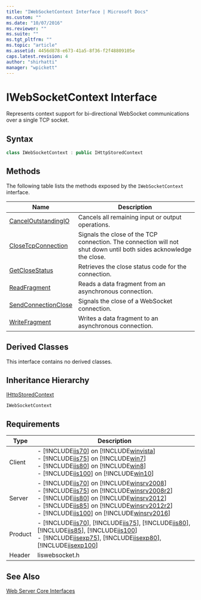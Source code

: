 ```yaml
---
title: "IWebSocketContext Interface | Microsoft Docs"
ms.custom: ""
ms.date: "10/07/2016"
ms.reviewer: ""
ms.suite: ""
ms.tgt_pltfrm: ""
ms.topic: "article"
ms.assetid: 4456d878-e673-41a5-8f36-f2f48809105e
caps.latest.revision: 4
author: "shirhatti"
manager: "wpickett"
---
```

# IWebSocketContext Interface
Represents context support for bi-directional WebSocket communications over a single TCP socket.  
  
## Syntax  
  
```cpp  
class IWebSocketContext : public IHttpStoredContext  
```  
  
## Methods  
 The following table lists the methods exposed by the `IWebSocketContext` interface.  
  
|Name|Description|  
|----------|-----------------|  
|[CancelOutstandingIO](../../../webdevelopment-reference\native-code-api\webdev-native-api-reference/iwebsocketcontext-canceloutstandingio-method.md)|Cancels all remaining input or output operations.|  
|[CloseTcpConnection](../../../webdevelopment-reference\native-code-api\webdev-native-api-reference/iwebsocketcontext-closetcpconnection-method.md)|Signals the close of the TCP connection. The connection will not shut down until both sides acknowledge the close.|  
|[GetCloseStatus](../../../webdevelopment-reference\native-code-api\webdev-native-api-reference/iwebsocketcontext-getclosestatus-method.md)|Retrieves the close status code for the connection.|  
|[ReadFragment](../../../webdevelopment-reference\native-code-api\webdev-native-api-reference/iwebsocketcontext-readfragment-method.md)|Reads a data fragment from an asynchronous connection.|  
|[SendConnectionClose](../../../webdevelopment-reference\native-code-api\webdev-native-api-reference/iwebsocketcontext-sendconnectionclose-method.md)|Signals the close of a WebSocket connection.|  
|[WriteFragment](../../../webdevelopment-reference\native-code-api\webdev-native-api-reference/iwebsocketcontext-writefragment-method.md)|Writes a data fragment to an asynchronous connection.|  
  
## Derived Classes  
 This interface contains no derived classes.  
  
## Inheritance Hierarchy  
 [IHttpStoredContext](../../../webdevelopment-reference\native-code-api\webdev-native-api-reference/ihttpstoredcontext-interface.md)  
  
 `IWebSocketContext`  
  
## Requirements  
  
|Type|Description|  
|----------|-----------------|  
|Client|-   [!INCLUDE[iis70](../../../wmi-provider/includes/iis70-md.md)] on [!INCLUDE[winvista](../../../wmi-provider/includes/winvista-md.md)]<br />-   [!INCLUDE[iis75](../../../wmi-provider/includes/iis75-md.md)] on [!INCLUDE[win7](../../../wmi-provider/includes/win7-md.md)]<br />-   [!INCLUDE[iis80](../../../wmi-provider/includes/iis80-md.md)] on [!INCLUDE[win8](../../../wmi-provider/includes/win8-md.md)]<br />-   [!INCLUDE[iis100](../../../wmi-provider/includes/iis100-md.md)] on [!INCLUDE[win10](../../../wmi-provider/includes/win10-md.md)]|  
|Server|-   [!INCLUDE[iis70](../../../wmi-provider/includes/iis70-md.md)] on [!INCLUDE[winsrv2008](../../../wmi-provider/includes/winsrv2008-md.md)]<br />-   [!INCLUDE[iis75](../../../wmi-provider/includes/iis75-md.md)] on [!INCLUDE[winsrv2008r2](../../../wmi-provider/includes/winsrv2008r2-md.md)]<br />-   [!INCLUDE[iis80](../../../wmi-provider/includes/iis80-md.md)] on [!INCLUDE[winsrv2012](../../../wmi-provider/includes/winsrv2012-md.md)]<br />-   [!INCLUDE[iis85](../../../wmi-provider/includes/iis85-md.md)] on [!INCLUDE[winsrv2012r2](../../../wmi-provider/includes/winsrv2012r2-md.md)]<br />-   [!INCLUDE[iis100](../../../wmi-provider/includes/iis100-md.md)] on [!INCLUDE[winsrv2016](../../../wmi-provider/includes/winsrv2016-md.md)]|  
|Product|-   [!INCLUDE[iis70](../../../wmi-provider/includes/iis70-md.md)], [!INCLUDE[iis75](../../../wmi-provider/includes/iis75-md.md)], [!INCLUDE[iis80](../../../wmi-provider/includes/iis80-md.md)], [!INCLUDE[iis85](../../../wmi-provider/includes/iis85-md.md)], [!INCLUDE[iis100](../../../wmi-provider/includes/iis100-md.md)]<br />-   [!INCLUDE[iisexp75](../../../webdevelopment-reference\native-code-api\webdev-native-api-reference/includes/iisexp75-md.md)], [!INCLUDE[iisexp80](../../../webdevelopment-reference\native-code-api\webdev-native-api-reference/includes/iisexp80-md.md)], [!INCLUDE[iisexp100](../../../webdevelopment-reference\native-code-api\webdev-native-api-reference/includes/iisexp100-md.md)]|  
|Header|Iiswebsocket.h|  
  
## See Also  
 [Web Server Core Interfaces](../../../webdevelopment-reference\native-code-api\webdev-native-api-reference/web-server-core-interfaces.md)